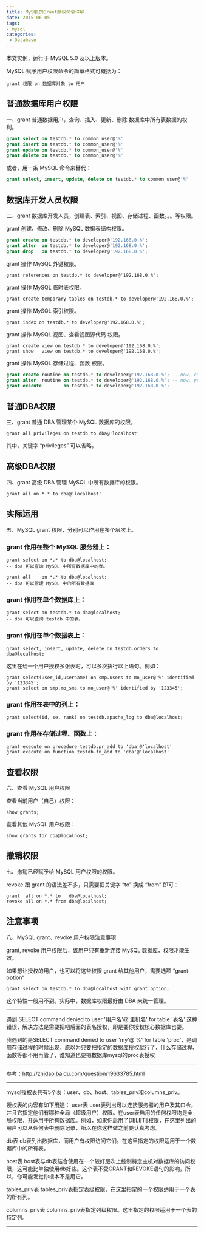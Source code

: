 ```yaml
---
title: MySQL的Grant赋权命令详解
date: 2015-06-05
tags:
- mysql
categories:
 - Database
---
```





本文实例，运行于 MySQL 5.0 及以上版本。

MySQL 赋予用户权限命令的简单格式可概括为：

	grant 权限 on 数据库对象 to 用户
 

 

 
## 普通数据库用户权限

一、grant 普通数据用户，查询、插入、更新、删除 数据库中所有表数据的权利。

```sql
grant select on testdb.* to common_user@'%'
grant insert on testdb.* to common_user@'%'
grant update on testdb.* to common_user@'%'
grant delete on testdb.* to common_user@'%'
```

或者，用一条 MySQL 命令来替代：

```sql
grant select, insert, update, delete on testdb.* to common_user@'%'
```

 

## 数据库开发人员权限

二、grant 数据库开发人员，创建表、索引、视图、存储过程、函数。。。等权限。

grant 创建、修改、删除 MySQL 数据表结构权限。

```sql
grant create on testdb.* to developer@'192.168.0.%';
grant alter  on testdb.* to developer@'192.168.0.%';
grant drop   on testdb.* to developer@'192.168.0.%';
```

grant 操作 MySQL 外键权限。

	grant references on testdb.* to developer@'192.168.0.%';
 

grant 操作 MySQL 临时表权限。

	grant create temporary tables on testdb.* to developer@'192.168.0.%';
 

grant 操作 MySQL 索引权限。

	grant index on testdb.* to developer@'192.168.0.%';
 

grant 操作 MySQL 视图、查看视图源代码 权限。

	grant create view on testdb.* to developer@'192.168.0.%';
	grant show   view on testdb.* to developer@'192.168.0.%';
 

grant 操作 MySQL 存储过程、函数 权限。

```sql
grant create routine on testdb.* to developer@'192.168.0.%'; -- now, can show procedure status
grant alter  routine on testdb.* to developer@'192.168.0.%'; -- now, you can drop a procedure
grant execute        on testdb.* to developer@'192.168.0.%';
```

 

## 普通DBA权限

三、grant 普通 DBA 管理某个 MySQL 数据库的权限。

	grant all privileges on testdb to dba@'localhost'

其中，关键字 “privileges” 可以省略。

 

 
## 高级DBA权限

四、grant 高级 DBA 管理 MySQL 中所有数据库的权限。

	grant all on *.* to dba@'localhost'
 

 

## 实际运用

五、MySQL grant 权限，分别可以作用在多个层次上。

### grant 作用在整个 MySQL 服务器上：

	grant select on *.* to dba@localhost; 
	-- dba 可以查询 MySQL 中所有数据库中的表。

	grant all    on *.* to dba@localhost; 
	-- dba 可以管理 MySQL 中的所有数据库
 

### grant 作用在单个数据库上：

	grant select on testdb.* to dba@localhost; 
	-- dba 可以查询 testdb 中的表。
 

### grant 作用在单个数据表上：

	grant select, insert, update, delete on testdb.orders to dba@localhost;
 

这里在给一个用户授权多张表时，可以多次执行以上语句。例如：

	grant select(user_id,username) on smp.users to mo_user@'%' identified by '123345';
	grant select on smp.mo_sms to mo_user@'%' identified by '123345';

### grant 作用在表中的列上：

	grant select(id, se, rank) on testdb.apache_log to dba@localhost;
 

### grant 作用在存储过程、函数上：

	grant execute on procedure testdb.pr_add to 'dba'@'localhost'
	grant execute on function testdb.fn_add to 'dba'@'localhost'
 
## 查看权限

六、查看 MySQL 用户权限

查看当前用户（自己）权限：

	show grants;
 

查看其他 MySQL 用户权限：

	show grants for dba@localhost;
 

 

## 撤销权限

七、撤销已经赋予给 MySQL 用户权限的权限。

revoke 跟 grant 的语法差不多，只需要把关键字 “to” 换成 “from” 即可：

	grant  all on *.* to   dba@localhost;
	revoke all on *.* from dba@localhost;
 

 

## 注意事项

八、MySQL grant、revoke 用户权限注意事项

grant, revoke 用户权限后，该用户只有重新连接 MySQL 数据库，权限才能生效。

如果想让授权的用户，也可以将这些权限 grant 给其他用户，需要选项 “grant option“

	grant select on testdb.* to dba@localhost with grant option;

这个特性一般用不到。实际中，数据库权限最好由 DBA 来统一管理。

 

 

 

*************************************************************************************************

 

遇到 SELECT command denied to user '用户名'@'主机名' for table '表名' 这种错误，解决方法是需要把吧后面的表名授权，即是要你授权核心数据库也要。

我遇到的是SELECT command denied to user 'my'@'%' for table 'proc'，是调用存储过程的时候出现，原以为只要把指定的数据库授权就行了，什么存储过程、函数等都不用再管了，谁知道也要把数据库mysql的proc表授权

 

*************************************************************************************************

参考：http://zhidao.baidu.com/question/19633785.html

 
*********************************

mysql授权表共有5个表：user、db、host、tables_priv和columns_priv。

授权表的内容有如下用途：
user表
user表列出可以连接服务器的用户及其口令，并且它指定他们有哪种全局（超级用户）权限。在user表启用的任何权限均是全局权限，并适用于所有数据库。例如，如果你启用了DELETE权限，在这里列出的用户可以从任何表中删除记录，所以在你这样做之前要认真考虑。

db表
db表列出数据库，而用户有权限访问它们。在这里指定的权限适用于一个数据库中的所有表。

host表
host表与db表结合使用在一个较好层次上控制特定主机对数据库的访问权限，这可能比单独使用db好些。这个表不受GRANT和REVOKE语句的影响，所以，你可能发觉你根本不是用它。

tables_priv表
tables_priv表指定表级权限，在这里指定的一个权限适用于一个表的所有列。

columns_priv表
columns_priv表指定列级权限。这里指定的权限适用于一个表的特定列。

********************************
